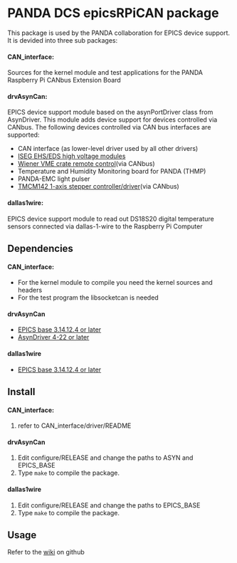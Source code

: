# PANDA DCS epicsRPiCAN package

This package is used by the PANDA collaboration for EPICS device support.
It is devided into three sub packages:

#### CAN_interface:
Sources for the kernel module and test applications for the
PANDA Raspberry Pi CANbus Extension Board

#### drvAsynCan:
EPICS device support module based on the asynPortDriver class from AsynDriver.
This module adds device support for devices controlled via CANbus.
The following devices controlled via CAN bus interfaces are supported:
   -  CAN interface (as lower-level driver used by all other drivers)
   -  [ISEG EHS/EDS high voltage modules](http://www.iseg-hv.com/en/products/product-details/product/21/)
   -  [Wiener VME crate remote control](http://www.wiener-d.com/products/24/19.html)(via CANbus)
   -  Temperature and Humidity Monitoring board for PANDA (THMP)
   -  PANDA-EMC light pulser
   -  [TMCM142 1-axis stepper controller/driver](http://www.mocontronic.de/de/katalog/motorsteuerungen/TMCM-142-IF)(via CANbus)

#### dallas1wire:
EPICS device support module to read out DS18S20 digital temperature sensors connected via
dallas-1-wire to the Raspberry Pi Computer

## Dependencies

#### CAN_interface:
-  For the kernel module to compile you need the kernel sources and headers
-  For the test program the libsocketcan is needed

#### drvAsynCan
-  [EPICS base 3.14.12.4 or later](http://www.aps.anl.gov/epics/)
-  [AsynDriver 4-22 or later](http://www.aps.anl.gov/epics/modules/soft/asyn/)

#### dallas1wire
-  [EPICS base 3.14.12.4 or later](http://www.aps.anl.gov/epics/)

## Install

#### CAN_interface:
 1.  refer to CAN_interface/driver/README

#### drvAsynCan
 1.  Edit configure/RELEASE and change the paths to ASYN and EPICS_BASE
 2.  Type `make` to compile the package.

#### dallas1wire
 1.  Edit configure/RELEASE and change the paths to EPICS_BASE
 2.  Type `make` to compile the package.

## Usage

Refer to the [wiki](https://github.com/ffeldbauer/epics_RPi_can/wiki) on github

